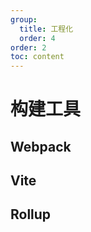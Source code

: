 ```yaml
---
group:
  title: 工程化
  order: 4
order: 2
toc: content
---
```


# 构建工具

## Webpack

## Vite

## Rollup
